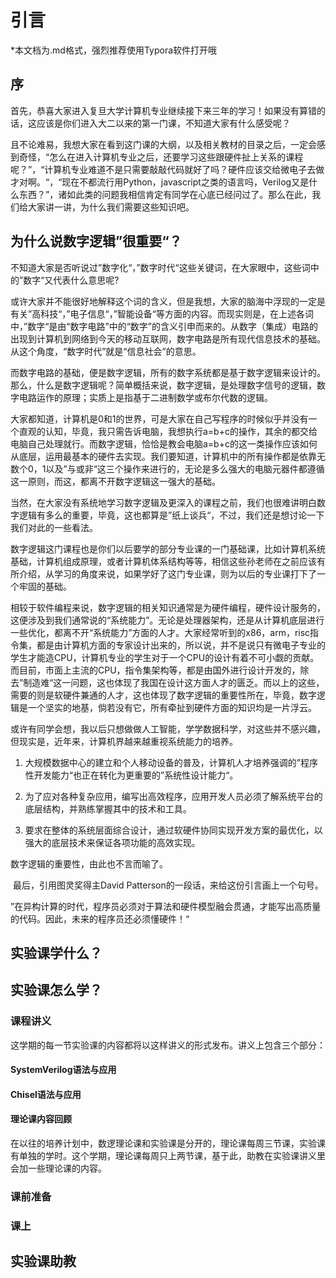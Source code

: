 # 引言

*本文档为.md格式，强烈推荐使用Typora软件打开哦

## 序

​	首先，恭喜大家进入复旦大学计算机专业继续接下来三年的学习！如果没有算错的话，这应该是你们进入大二以来的第一门课，不知道大家有什么感受呢？

​	且不论难易，我想大家在看到这门课的大纲，以及相关教材的目录之后，一定会感到奇怪，“怎么在进入计算机专业之后，还要学习这些跟硬件扯上关系的课程呢？”，“计算机专业难道不是只需要敲敲代码就好了吗？硬件应该交给微电子去做才对啊。“，“现在不都流行用Python，javascript之类的语言吗，Verilog又是什么东西？”，诸如此类的问题我相信肯定有同学在心底已经问过了。那么在此，我们给大家讲一讲，为什么我们需要这些知识吧。

## 为什么说数字逻辑”很重要“？

​	不知道大家是否听说过”数字化“，”数字时代“这些关键词，在大家眼中，这些词中的”数字“又代表什么意思呢?

​	或许大家并不能很好地解释这个词的含义，但是我想，大家的脑海中浮现的一定是有关”高科技“，”电子信息“，”智能设备“等方面的内容。而现实则是，在上述各词中，”数字“是由“数字电路”中的“数字”的含义引申而来的。从数字（集成）电路的出现到计算机到网络到今天的移动互联网，数字电路是所有现代信息技术的基础。从这个角度，“数字时代”就是“信息社会”的意思。

​	而数字电路的基础，便是数字逻辑，所有的数字系统都是基于数字逻辑来设计的。那么，什么是数字逻辑呢？简单概括来说，数字逻辑，是处理数字信号的逻辑，数字电路运作的原理；实质上是指基于二进制数学或布尔代数的逻辑。

​	大家都知道，计算机是0和1的世界，可是大家在自己写程序的时候似乎并没有一个直观的认知，毕竟，我只需告诉电脑，我想执行a=b+c的操作，其余的都交给电脑自己处理就行。而数字逻辑，恰恰是教会电脑a=b+c的这一类操作应该如何从底层，运用最基本的硬件去实现。我们要知道，计算机中的所有操作都是依靠无数个0，1以及”与或非“这三个操作来进行的，无论是多么强大的电脑元器件都遵循这一原则，而这，都离不开数字逻辑这一强大的基础。

​	当然，在大家没有系统地学习数字逻辑及更深入的课程之前，我们也很难讲明白数字逻辑有多么的重要，毕竟，这也都算是”纸上谈兵“，不过，我们还是想讨论一下我们对此的一些看法。

​	数字逻辑这门课程也是你们以后要学的部分专业课的一门基础课，比如计算机系统基础，计算机组成原理，或者计算机体系结构等等，相信这些孙老师在之前应该有所介绍，从学习的角度来说，如果学好了这门专业课，则为以后的专业课打下了一个牢固的基础。

​	相较于软件编程来说，数字逻辑的相关知识通常是为硬件编程，硬件设计服务的，这便涉及到我们通常说的“系统能力”。无论是处理器架构，还是从计算机底层进行一些优化，都离不开“系统能力”方面的人才。大家经常听到的x86，arm，risc指令集，都是由计算机方面的专家设计出来的，所以说，并不是说只有微电子专业的学生才能造CPU，计算机专业的学生对于一个CPU的设计有着不可小觑的贡献。而目前，市面上主流的CPU，指令集架构等，都是由国外进行设计开发的，除去”制造难“这一问题，这也体现了我国在设计这方面人才的匮乏。而以上的这些，需要的则是软硬件兼通的人才，这也体现了数字逻辑的重要性所在，毕竟，数字逻辑是一个坚实的地基，倘若没有它，所有牵扯到硬件方面的知识均是一片浮云。

​	或许有同学会想，我以后只想做做人工智能，学学数据科学，对这些并不感兴趣，但现实是，近年来，计算机界越来越重视系统能力的培养。

1. 大规模数据中心的建立和个人移动设备的普及，计算机人才培养强调的”程序性开发能力“也正在转化为更重要的”系统性设计能力“。

2. 为了应对各种复杂应用，编写出高效程序，应用开发人员必须了解系统平台的底层结构，并熟练掌握其中的技术和工具。

3. 要求在整体的系统层面综合设计，通过软硬件协同实现开发方案的最优化，以强大的底层技术来保证各项功能的高效实现。

数字逻辑的重要性，由此也不言而喻了。

​	最后，引用图灵奖得主David Patterson的一段话，来给这份引言画上一个句号。

​	”在异构计算的时代，程序员必须对于算法和硬件模型融会贯通，才能写出高质量的代码。因此，未来的程序员还必须懂硬件！“



## 实验课学什么？



## 实验课怎么学？

### 课程讲义

这学期的每一节实验课的内容都将以这样讲义的形式发布。讲义上包含三个部分：

#### SystemVerilog语法与应用



#### Chisel语法与应用



#### 理论课内容回顾

在以往的培养计划中，数逻理论课和实验课是分开的，理论课每周三节课，实验课有单独的学时。这个学期，理论课每周只上两节课，基于此，助教在实验课讲义里会加一些理论课的内容。

### 课前准备

### 课上

## 实验课助教

